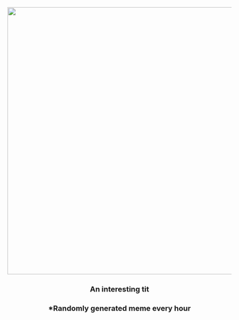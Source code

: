 <p align="center">
        <img src="https://i.imgur.com/Jn7bcqc.jpg" width="600" height="600">
        </p>
        <h3 align="center">An interesting tit</h3>
        <h3 align="center">*Randomly generated meme every hour</h3>
    